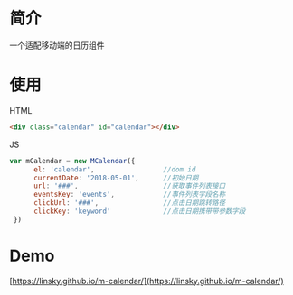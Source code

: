 # 简介
一个适配移动端的日历组件
# 使用
HTML
```html
<div class="calendar" id="calendar"></div>
```
JS
```javascript
var mCalendar = new MCalendar({
      el: 'calendar',                 //dom id
      currentDate: '2018-05-01',      //初始日期
      url: '###',                     //获取事件列表接口
      eventsKey: 'events',            //事件列表字段名称
      clickUrl: '###',                //点击日期跳转路径
      clickKey: 'keyword'             //点击日期携带带参数字段
 })
```
# Demo
[https://linsky.github.io/m-calendar/](https://linsky.github.io/m-calendar/)
